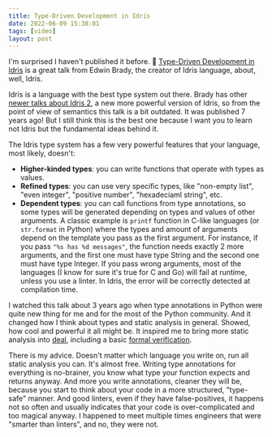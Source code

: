 ```yaml
---
title: Type-Driven Development in Idris
date: 2022-06-09 15:38:01
tags: [video]
layout: post
---
```


I'm surprised I haven't published it before. 🎥 [Type-Driven Development in Idris](https://youtu.be/X36ye-1x_HQ) is a great talk from Edwin Brady, the creator of Idris language, about, well, Idris.

Idris is a language with the best type system out there. Brady has other [newer talks about Idris 2](https://youtu.be/DRq2NgeFcO0), a new more powerful version of Idris, so from the point of view of semantics this talk is a bit outdated. It was published 7 years ago! But I still think this is the best one because I want you to learn not Idris but the fundamental ideas behind it.

The Idris type system has a few very powerful features that your language, most likely, doesn't:

+ **Higher-kinded types**: you can write functions that operate with types as values.
+ **Refined types**: you can use very specific types, like "non-empty list", "even integer", "positive number", "hexadeciaml string", etc.
+ **Dependent types**: you can call functions from type annotations, so some types will be generated depending on types and values of other arguments. A classic example is `printf` function in C-like languages (or `str.format` in Python) where the types and amount of arguments depend on the template you pass as the first argument. For instance, if you pass `"%s has %d messages"`, the function needs exactly 2 more arguments, and the first one must have type String and the second one must have type Integer. If you pass wrong arguments, most of the languages (I know for sure it's true for C and Go) will fail at runtime, unless you use a linter. In Idris, the error will be correctly detected at compilation time.

I watched this talk about 3 years ago when type annotations in Python were quite new thing for me and for the most of the Python community. And it changed how I think about types and static analysis in general. Showed, how cool and powerful it all might be. It inspired me to bring more static analysis into [deal](https://github.com/life4/deal), including a basic [formal verification](https://deal.readthedocs.io/basic/verification.html).

There is my advice. Doesn't matter which language you write on, run all static analysis you can. It's almost free. Writing type annotations for everything is no-brainer, you know what type your function expects and returns anyway. And more you write annotations, cleaner they will be, because you start to think about your code in a more structured, "type-safe" manner. And good linters, even if they have false-positives, it happens not so often and usually indicates that your code is over-complicated and too magical anyway. I happened to meet multiple times engineers that were "smarter than linters", and no, they were not.
